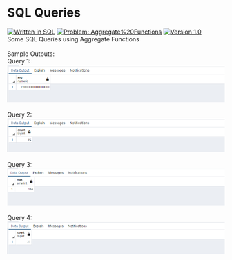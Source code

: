 # SQL Queries
[![Written in SQL](https://img.shields.io/badge/language-SQL-green)](#)
[![Problem: Aggregate%20Functions](https://img.shields.io/badge/problem-Aggregate%20Functions-important)](#)
[![Version 1.0](https://img.shields.io/badge/version-1.0-informational)](#)\
Some SQL Queries using Aggregate Functions
\
\
Sample Outputs:\
Query 1:\
[![Sample Output](/assets/images/sqlhw6q1.png)](#)\
\
Query 2:\
[![Sample Output](/assets/images/sqlhw6q2.png)](#)\
\
Query 3:\
[![Sample Output](/assets/images/sqlhw6q3.png)](#)\
\
Query 4:\
[![Sample Output](/assets/images/sqlhw6q4.png)](#)


